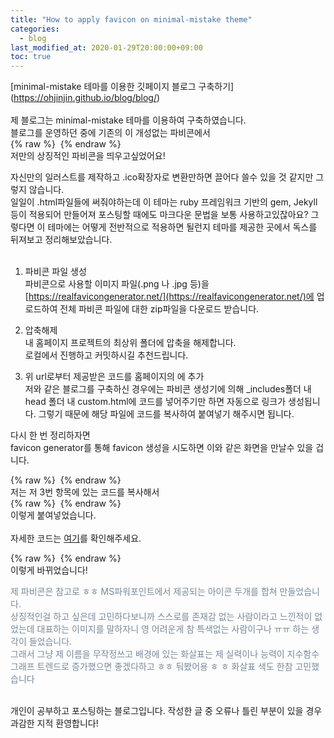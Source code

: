 ```yaml
---
title: "How to apply favicon on minimal-mistake theme"
categories: 
  - blog
last_modified_at: 2020-01-29T20:00:00+09:00
toc: true
---
```


[minimal\-mistake 테마를 이용한 깃페이지 블로그 구축하기] (https://ohjinjin.github.io/blog/blog/)
<br/><br/>
제 블로그는 minimal\-mistake 테마를 이용하여 구축하였습니다.<br/>
블로그를 운영하던 중에 기존의 이 개성없는 파비콘에서<br/>
{% raw %} <img src="https://ohjinjin.github.io/assets/images/20200130favicon/origin_favicon.JPG" alt=""> {% endraw %}
<br/>
저만의 상징적인 파비콘을 띄우고싶었어요!<br/>

자신만의 일러스트를 제작하고 .ico확장자로 변환만하면 끌어다 쓸수 있을 것 같지만 그렇지 않습니다.<br/>
일일이 .html파일들에 써줘야하는데 이 테마는 ruby 프레임워크 기반의 gem, Jekyll등이 적용되어 만들어져 포스팅할 때에도 마크다운 문법을 보통 사용하고있잖아요? 그렇다면 이 테마에는 어떻게 전반적으로 적용하면 될런지 테마를 제공한 곳에서 독스를 뒤져보고 정리해보았습니다.<br/><br/>


1. 파비콘 파일 생성<br/>
파비콘으로 사용할 이미지 파일(.png 나 .jpg 등)을 [https://realfavicongenerator.net/](https://realfavicongenerator.net/)에 업로드하여 전체 파비콘 파일에 대한 zip파일을 다운로드 받습니다.<br/>

2. 압축해제<br/>
내 홈페이지 프로젝트의 최상위 폴더에 압축을 해제합니다. <br/>
로컬에서 진행하고 커밋하시길 추천드립니다.<br/>

3. 위 url로부터 제공받은 코드를 홈페이지의 <head>에 추가<br/>
저와 같은 블로그를 구축하신 경우에는 파비콘 생성기에 의해 _includes폴더 내 head 폴더 내 custom.html에 코드를 넣어주기만 하면 자동으로 링크가 생성됩니다. 그렇기 때문에 해당 파일에 코드를 복사하여 붙여넣기 해주시면 됩니다.<br/>


다시 한 번 정리하자면<br/>
favicon generator를 통해 favicon 생성을 시도하면 이와 같은 화면을 만날수 있을 겁니다.<br/>

{% raw %} <img src="https://ohjinjin.github.io/assets/images/20200130favicon/capture1.JPG" alt=""> {% endraw %}
<br/>
저는 저 3번 항목에 있는 코드를 복사해서 <br/>
{% raw %} <img src="https://ohjinjin.github.io/assets/images/20200130favicon/capture2.JPG" alt=""> {% endraw %}
<br/>
이렇게 붙여넣었습니다.<br/>
<br/>
자세한 코드는 [여기](https://github.com/ohjinjin/ohjinjin.github.io/blob/master/_includes/head/custom.html)를 확인해주세요.<br/>

{% raw %} <img src="https://ohjinjin.github.io/assets/images/20200130favicon/new_favicon.JPG" alt=""> {% endraw %}
<br/>
이렇게 바뀌었습니다!<br/>

<span style="color:lightslategray"> 제 파비콘은 참고로 ㅎㅎ MS파워포인트에서 제공되는 아이콘 두개를 합쳐 만들었습니다.<br/>
상징적인걸 하고 싶은데 고민하다보니까 스스로를 존재감 없는 사람이라고 느낀적이 없었는데 대표하는 이미지를 말하자니 영 어려운게 참 특색없는 사람이구나 ㅠㅠ 하는 생각이 들었습니다.<br/>
그래서 그냥 제 이름을 무작정쓰고 배경에 있는 화살표는 제 실력이나 능력이 지수함수 그래프 트렌드로 증가했으면 좋겠다하고 ㅎㅎ 둬봤어용 ㅎ  ㅎ 화살표 색도 한참 고민했습니다 </span><br/>
<br/>

개인이 공부하고 포스팅하는 블로그입니다. 작성한 글 중 오류나 틀린 부분이 있을 경우 과감한 지적 환영합니다!<br/><br/>